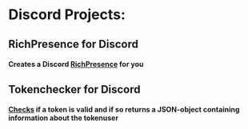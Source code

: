 # Discord Projects:

## RichPresence for Discord
#### Creates a Discord [RichPresence](https://github.com/xNaCly/scripts/tree/master/discord/richpresence) for you
## Tokenchecker for Discord
#### [Checks](https://github.com/xNaCly/scripts/tree/master/discord/tokenchecker) if a token is valid and if so returns a JSON-object containing information about the tokenuser

